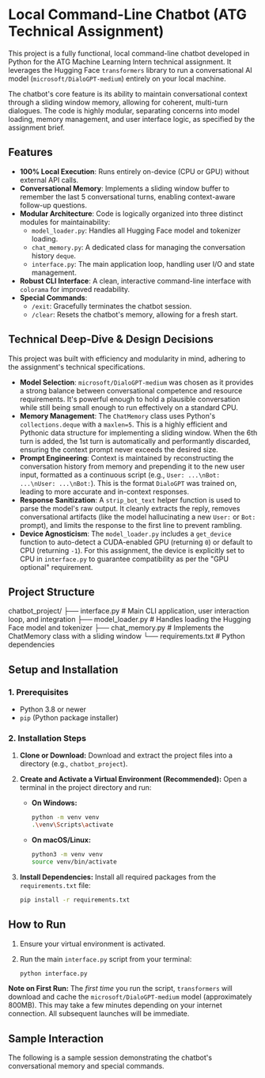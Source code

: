# Local Command-Line Chatbot (ATG Technical Assignment)

This project is a fully functional, local command-line chatbot developed in Python for the ATG Machine Learning Intern technical assignment. It leverages the Hugging Face `transformers` library to run a conversational AI model (`microsoft/DialoGPT-medium`) entirely on your local machine.

The chatbot's core feature is its ability to maintain conversational context through a sliding window memory, allowing for coherent, multi-turn dialogues. The code is highly modular, separating concerns into model loading, memory management, and user interface logic, as specified by the assignment brief.

## Features

* **100% Local Execution**: Runs entirely on-device (CPU or GPU) without external API calls.
* **Conversational Memory**: Implements a sliding window buffer to remember the last 5 conversational turns, enabling context-aware follow-up questions.
* **Modular Architecture**: Code is logically organized into three distinct modules for maintainability:
    * `model_loader.py`: Handles all Hugging Face model and tokenizer loading.
    * `chat_memory.py`: A dedicated class for managing the conversation history `deque`.
    * `interface.py`: The main application loop, handling user I/O and state management.
* **Robust CLI Interface**: A clean, interactive command-line interface with `colorama` for improved readability.
* **Special Commands**:
    * `/exit`: Gracefully terminates the chatbot session.
    * `/clear`: Resets the chatbot's memory, allowing for a fresh start.

## Technical Deep-Dive & Design Decisions

This project was built with efficiency and modularity in mind, adhering to the assignment's technical specifications.

* **Model Selection**: `microsoft/DialoGPT-medium` was chosen as it provides a strong balance between conversational competence and resource requirements. It's powerful enough to hold a plausible conversation while still being small enough to run effectively on a standard CPU.
* **Memory Management**: The `ChatMemory` class uses Python's `collections.deque` with a `maxlen=5`. This is a highly efficient and Pythonic data structure for implementing a sliding window. When the 6th turn is added, the 1st turn is automatically and performantly discarded, ensuring the context prompt never exceeds the desired size.
* **Prompt Engineering**: Context is maintained by reconstructing the conversation history from memory and prepending it to the new user input, formatted as a continuous script (e.g., `User: ...\nBot: ...\nUser: ...\nBot:`). This is the format `DialoGPT` was trained on, leading to more accurate and in-context responses.
* **Response Sanitization**: A `strip_bot_text` helper function is used to parse the model's raw output. It cleanly extracts the reply, removes conversational artifacts (like the model hallucinating a new `User:` or `Bot:` prompt), and limits the response to the first line to prevent rambling.
* **Device Agnosticism**: The `model_loader.py` includes a `get_device` function to auto-detect a CUDA-enabled GPU (returning `0`) or default to CPU (returning `-1`). For this assignment, the device is explicitly set to CPU in `interface.py` to guarantee compatibility as per the "GPU optional" requirement.

## Project Structure
chatbot_project/
├── interface.py     # Main CLI application, user interaction loop, and integration
├── model_loader.py  # Handles loading the Hugging Face model and tokenizer
├── chat_memory.py   # Implements the ChatMemory class with a sliding window
└── requirements.txt # Python dependencies


## Setup and Installation

### 1. Prerequisites

* Python 3.8 or newer
* `pip` (Python package installer)

### 2. Installation Steps

1.  **Clone or Download:**
    Download and extract the project files into a directory (e.g., `chatbot_project`).

2.  **Create and Activate a Virtual Environment (Recommended):**
    Open a terminal in the project directory and run:

    * **On Windows:**
        ```bash
        python -m venv venv
        .\venv\Scripts\activate
        ```
    * **On macOS/Linux:**
        ```bash
        python3 -m venv venv
        source venv/bin/activate
        ```

3.  **Install Dependencies:**
    Install all required packages from the `requirements.txt` file:
    ```bash
    pip install -r requirements.txt
    ```

## How to Run

1.  Ensure your virtual environment is activated.
2.  Run the main `interface.py` script from your terminal:

    ```bash
    python interface.py
    ```

**Note on First Run:** The *first time* you run the script, `transformers` will download and cache the `microsoft/DialoGPT-medium` model (approximately 800MB). This may take a few minutes depending on your internet connection. All subsequent launches will be immediate.

## Sample Interaction

The following is a sample session demonstrating the chatbot's conversational memory and special commands.



